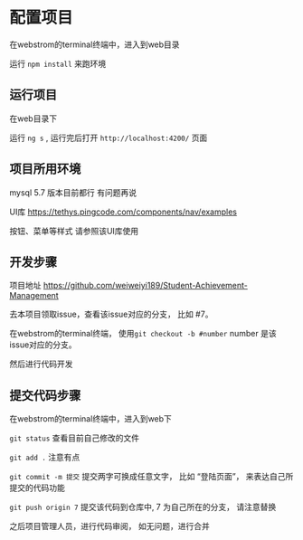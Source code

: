 # 配置项目

在webstrom的terminal终端中，进入到web目录

运行 `npm install` 来跑环境

## 运行项目

在web目录下

运行 `ng s` , 运行完后打开 `http://localhost:4200/` 页面

## 项目所用环境


mysql 5.7  版本目前都行  有问题再说


UI库 https://tethys.pingcode.com/components/nav/examples

按钮、菜单等样式 请参照该UI库使用

## 开发步骤

项目地址 https://github.com/weiweiyi189/Student-Achievement-Management 

去本项目领取issue，查看该issue对应的分支， 比如 #7。

在webstrom的terminal终端， 使用`git checkout -b #number` number 是该issue对应的分支。

然后进行代码开发

## 提交代码步骤

在webstrom的terminal终端中，进入到web下

`git status` 查看目前自己修改的文件

`git add .` 注意有点 

`git commit -m 提交`  提交两字可换成任意文字， 比如 “登陆页面”， 来表达自己所提交的代码功能

`git push origin 7` 提交该代码到仓库中, 7 为自己所在的分支， 请注意替换

之后项目管理人员，进行代码审阅， 如无问题，进行合并
